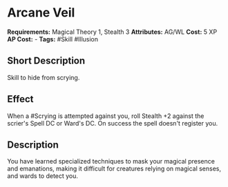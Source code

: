 # Arcane Veil

**Requirements:** Magical Theory 1, Stealth 3
**Attributes:** AG/WL
**Cost:** 5 XP
**AP Cost:** -
**Tags:** #Skill #Illusion

## Short Description
Skill to hide from scrying.

## Effect
When a #Scrying is attempted against you, roll Stealth +2 against the scrier's Spell DC or Ward's DC. On success the spell doesn't register you.

## Description
You have learned specialized techniques to mask your magical presence and emanations, making it difficult for creatures relying on magical senses, and wards to detect you.
